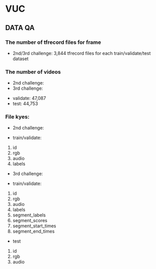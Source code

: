 # VUC

## DATA QA

### The number of tfrecord files for frame
- 2nd/3rd challenge: 3,844 tfrecord files for each train/validate/test dataset

### The number of videos
- 2nd challenge:
- 3rd challenge:
 * validate: 47,087
 * test: 44,753

### File kyes:
* 2nd challenge:
 - train/validate:
  1) id
  2) rgb
  3) audio
  4) labels
* 3rd challenge:
 - train/validate:
  1) id
  2) rgb
  3) audio
  4) labels
  5) segment_labels
  6) segment_scores
  7) segment_start_times
  8) segment_end_times
 - test
  1) id
  2) rgb
  3) audio
  
 

